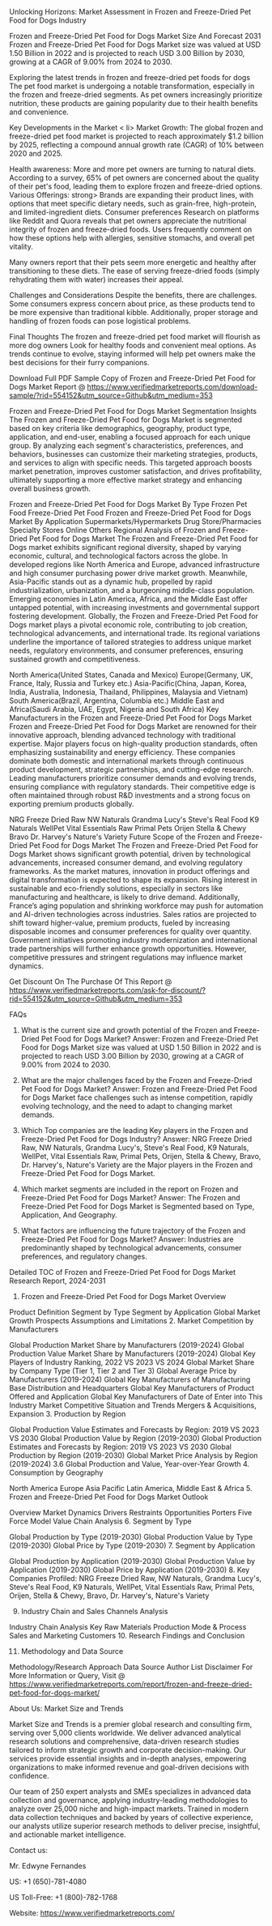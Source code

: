 Unlocking Horizons: Market Assessment in Frozen and Freeze-Dried Pet Food for Dogs Industry


Frozen and Freeze-Dried Pet Food for Dogs Market Size And Forecast 2031
Frozen and Freeze-Dried Pet Food for Dogs Market size was valued at USD 1.50 Billion in 2022 and is projected to reach USD 3.00 Billion by 2030, growing at a CAGR of 9.00% from 2024 to 2030.

Exploring the latest trends in frozen and freeze-dried pet foods for dogs
The pet food market is undergoing a notable transformation, especially in the frozen and freeze-dried segments. As pet owners increasingly prioritize nutrition, these products are gaining popularity due to their health benefits and convenience.

Key Developments in the Market
< li>
Market Growth: The global frozen and freeze-dried pet food market is projected to reach approximately $1.2 billion by 2025, reflecting a compound annual growth rate (CAGR) of 10% between 2020 and 2025.

Health awareness: More and more pet owners are turning to natural diets. According to a survey, 65% of pet owners are concerned about the quality of their pet's food, leading them to explore frozen and freeze-dried options.
Various Offerings:
strong> Brands are expanding their product lines, with options that meet specific dietary needs, such as grain-free, high-protein, and limited-ingredient diets.
Consumer preferences
Research on platforms like Reddit and Quora reveals that pet owners appreciate the nutritional integrity of frozen and freeze-dried foods. Users frequently comment on how these options help with allergies, sensitive stomachs, and overall pet vitality.

Many owners report that their pets seem more energetic and healthy after transitioning to these diets. The ease of serving freeze-dried foods (simply rehydrating them with water) increases their appeal.

Challenges and Considerations
Despite the benefits, there are challenges. Some consumers express concern about price, as these products tend to be more expensive than traditional kibble. Additionally, proper storage and handling of frozen foods can pose logistical problems.

Final Thoughts
The frozen and freeze-dried pet food market will flourish as more dog owners Look for healthy foods and convenient meal options. As trends continue to evolve, staying informed will help pet owners make the best decisions for their furry companions.

Download Full PDF Sample Copy of Frozen and Freeze-Dried Pet Food for Dogs Market Report @ https://www.verifiedmarketreports.com/download-sample/?rid=554152&utm_source=Github&utm_medium=353

Frozen and Freeze-Dried Pet Food for Dogs Market Segmentation Insights
The Frozen and Freeze-Dried Pet Food for Dogs Market is segmented based on key criteria like demographics, geography, product type, application, and end-user, enabling a focused approach for each unique group. By analyzing each segment's characteristics, preferences, and behaviors, businesses can customize their marketing strategies, products, and services to align with specific needs. This targeted approach boosts market penetration, improves customer satisfaction, and drives profitability, ultimately supporting a more effective market strategy and enhancing overall business growth.

Frozen and Freeze-Dried Pet Food for Dogs Market By Type
Frozen Pet Food
Freeze-Dried Pet Food
Frozen and Freeze-Dried Pet Food for Dogs Market By Application
Supermarkets/Hypermarkets
Drug Store/Pharmacies
Specialty Stores
Online
Others
Regional Analysis of Frozen and Freeze-Dried Pet Food for Dogs Market
The Frozen and Freeze-Dried Pet Food for Dogs market exhibits significant regional diversity, shaped by varying economic, cultural, and technological factors across the globe. In developed regions like North America and Europe, advanced infrastructure and high consumer purchasing power drive market growth. Meanwhile, Asia-Pacific stands out as a dynamic hub, propelled by rapid industrialization, urbanization, and a burgeoning middle-class population. Emerging economies in Latin America, Africa, and the Middle East offer untapped potential, with increasing investments and governmental support fostering development. Globally, the Frozen and Freeze-Dried Pet Food for Dogs market plays a pivotal economic role, contributing to job creation, technological advancements, and international trade. Its regional variations underline the importance of tailored strategies to address unique market needs, regulatory environments, and consumer preferences, ensuring sustained growth and competitiveness.

North America(United States, Canada and Mexico)
Europe(Germany, UK, France, Italy, Russia and Turkey etc.)
Asia-Pacific(China, Japan, Korea, India, Australia, Indonesia, Thailand, Philippines, Malaysia and Vietnam)
South America(Brazil, Argentina, Columbia etc.)
Middle East and Africa(Saudi Arabia, UAE, Egypt, Nigeria and South Africa)
Key Manufacturers in the Frozen and Freeze-Dried Pet Food for Dogs Market
Frozen and Freeze-Dried Pet Food for Dogs Market are renowned for their innovative approach, blending advanced technology with traditional expertise. Major players focus on high-quality production standards, often emphasizing sustainability and energy efficiency. These companies dominate both domestic and international markets through continuous product development, strategic partnerships, and cutting-edge research. Leading manufacturers prioritize consumer demands and evolving trends, ensuring compliance with regulatory standards. Their competitive edge is often maintained through robust R&D investments and a strong focus on exporting premium products globally.

NRG Freeze Dried Raw
NW Naturals
Grandma Lucy's
Steve's Real Food
K9 Naturals
WellPet
Vital Essentials Raw
Primal Pets
Orijen
Stella & Chewy
Bravo
Dr. Harvey's
Nature's Variety
Future Scope of the Frozen and Freeze-Dried Pet Food for Dogs Market
The Frozen and Freeze-Dried Pet Food for Dogs Market shows significant growth potential, driven by technological advancements, increased consumer demand, and evolving regulatory frameworks. As the market matures, innovation in product offerings and digital transformation is expected to shape its expansion. Rising interest in sustainable and eco-friendly solutions, especially in sectors like manufacturing and healthcare, is likely to drive demand. Additionally, France’s aging population and shrinking workforce may push for automation and AI-driven technologies across industries. Sales ratios are projected to shift toward higher-value, premium products, fueled by increasing disposable incomes and consumer preferences for quality over quantity. Government initiatives promoting industry modernization and international trade partnerships will further enhance growth opportunities. However, competitive pressures and stringent regulations may influence market dynamics.

Get Discount On The Purchase Of This Report @ https://www.verifiedmarketreports.com/ask-for-discount/?rid=554152&utm_source=Github&utm_medium=353

FAQs
1. What is the current size and growth potential of the Frozen and Freeze-Dried Pet Food for Dogs Market?
Answer: Frozen and Freeze-Dried Pet Food for Dogs Market size was valued at USD 1.50 Billion in 2022 and is projected to reach USD 3.00 Billion by 2030, growing at a CAGR of 9.00% from 2024 to 2030.

2. What are the major challenges faced by the Frozen and Freeze-Dried Pet Food for Dogs Market?
Answer: Frozen and Freeze-Dried Pet Food for Dogs Market face challenges such as intense competition, rapidly evolving technology, and the need to adapt to changing market demands.

3. Which Top companies are the leading Key players in the Frozen and Freeze-Dried Pet Food for Dogs Industry?
Answer: NRG Freeze Dried Raw, NW Naturals, Grandma Lucy's, Steve's Real Food, K9 Naturals, WellPet, Vital Essentials Raw, Primal Pets, Orijen, Stella & Chewy, Bravo, Dr. Harvey's, Nature's Variety are the Major players in the Frozen and Freeze-Dried Pet Food for Dogs Market.

4. Which market segments are included in the report on Frozen and Freeze-Dried Pet Food for Dogs Market?
Answer: The Frozen and Freeze-Dried Pet Food for Dogs Market is Segmented based on Type, Application, And Geography.

5. What factors are influencing the future trajectory of the Frozen and Freeze-Dried Pet Food for Dogs Market?
Answer: Industries are predominantly shaped by technological advancements, consumer preferences, and regulatory changes.

Detailed TOC of Frozen and Freeze-Dried Pet Food for Dogs Market Research Report, 2024-2031
1. Frozen and Freeze-Dried Pet Food for Dogs Market Overview

Product Definition
Segment by Type
Segment by Application
Global Market Growth Prospects
Assumptions and Limitations
2. Market Competition by Manufacturers

Global Production Market Share by Manufacturers (2019-2024)
Global Production Value Market Share by Manufacturers (2019-2024)
Global Key Players of Industry Ranking, 2022 VS 2023 VS 2024
Global Market Share by Company Type (Tier 1, Tier 2 and Tier 3)
Global Average Price by Manufacturers (2019-2024)
Global Key Manufacturers of Manufacturing Base Distribution and Headquarters
Global Key Manufacturers of Product Offered and Application
Global Key Manufacturers of Date of Enter into This Industry
Market Competitive Situation and Trends
Mergers & Acquisitions, Expansion
3. Production by Region

Global Production Value Estimates and Forecasts by Region: 2019 VS 2023 VS 2030
Global Production Value by Region (2019-2030)
Global Production Estimates and Forecasts by Region: 2019 VS 2023 VS 2030
Global Production by Region (2019-2030)
Global Market Price Analysis by Region (2019-2024) 3.6 Global Production and Value, Year-over-Year Growth
4. Consumption by Geography

North America
Europe
Asia Pacific
Latin America, Middle East & Africa
5. Frozen and Freeze-Dried Pet Food for Dogs Market Outlook

Overview
Market Dynamics
Drivers
Restraints
Opportunities
Porters Five Force Model
Value Chain Analysis 
6. Segment by Type

Global Production by Type (2019-2030)
Global Production Value by Type (2019-2030)
Global Price by Type (2019-2030)
7. Segment by Application

Global Production by Application (2019-2030)
Global Production Value by Application (2019-2030)
Global Price by Application (2019-2030)
8. Key Companies Profiled: NRG Freeze Dried Raw, NW Naturals, Grandma Lucy's, Steve's Real Food, K9 Naturals, WellPet, Vital Essentials Raw, Primal Pets, Orijen, Stella & Chewy, Bravo, Dr. Harvey's, Nature's Variety

9. Industry Chain and Sales Channels Analysis

Industry Chain Analysis
Key Raw Materials
Production Mode & Process
Sales and Marketing
Customers
10. Research Findings and Conclusion

11. Methodology and Data Source

Methodology/Research Approach
Data Source
Author List
Disclaimer
For More Information or Query, Visit @ https://www.verifiedmarketreports.com/report/frozen-and-freeze-dried-pet-food-for-dogs-market/

About Us: Market Size and Trends

Market Size and Trends is a premier global research and consulting firm, serving over 5,000 clients worldwide. We deliver advanced analytical research solutions and comprehensive, data-driven research studies tailored to inform strategic growth and corporate decision-making. Our services provide essential insights and in-depth analyses, empowering organizations to make informed revenue and goal-driven decisions with confidence.

Our team of 250 expert analysts and SMEs specializes in advanced data collection and governance, applying industry-leading methodologies to analyze over 25,000 niche and high-impact markets. Trained in modern data collection techniques and backed by years of collective experience, our analysts utilize superior research methods to deliver precise, insightful, and actionable market intelligence.

Contact us:

Mr. Edwyne Fernandes

US: +1 (650)-781-4080

US Toll-Free: +1 (800)-782-1768

Website: https://www.verifiedmarketreports.com/
